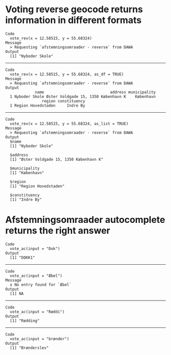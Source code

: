 # Voting reverse geocode returns information in different formats

    Code
      vote_rev(x = 12.58515, y = 55.68324)
    Message
      > Requesting `afstemningsomraader - reverse` from DAWA
    Output
      [1] "Nyboder Skole"

---

    Code
      vote_rev(x = 12.58515, y = 55.68324, as_df = TRUE)
    Message
      > Requesting `afstemningsomraader - reverse` from DAWA
    Output
                 name                             address municipality
      1 Nyboder Skole Øster Voldgade 15, 1350 København K    København
                    region constituency
      1 Region Hovedstaden     Indre By

---

    Code
      vote_rev(x = 12.58515, y = 55.68324, as_list = TRUE)
    Message
      > Requesting `afstemningsomraader - reverse` from DAWA
    Output
      $name
      [1] "Nyboder Skole"
      
      $address
      [1] "Øster Voldgade 15, 1350 København K"
      
      $municipality
      [1] "København"
      
      $region
      [1] "Region Hovedstaden"
      
      $constituency
      [1] "Indre By"
      

# Afstemningsomraader autocomplete returns the right answer

    Code
      vote_ac(input = "Dok")
    Output
      [1] "DOKK1"

---

    Code
      vote_ac(input = "Æbel")
    Message
      x No entry found for `Æbel`
    Output
      [1] NA

---

    Code
      vote_ac(input = "Røddi")
    Output
      [1] "Rødding"

---

    Code
      vote_ac(input = "brønder")
    Output
      [1] "Brønderslev"

